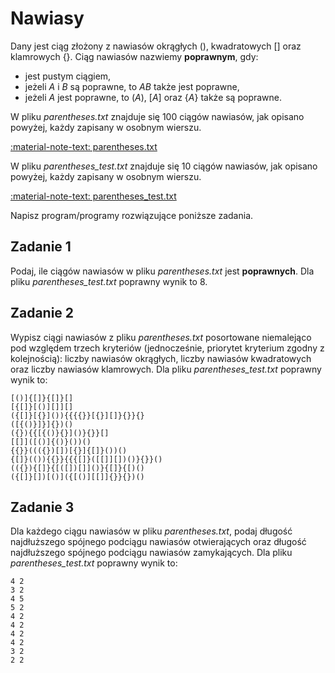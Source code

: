 # Nawiasy

Dany jest ciąg złożony z nawiasów okrągłych (), kwadratowych [] oraz klamrowych {}. Ciąg nawiasów nazwiemy **poprawnym**, gdy:

* jest pustym ciągiem,
* jeżeli $A$ i $B$ są poprawne, to $AB$ także jest poprawne,
* jeżeli $A$ jest poprawne, to $(A)$, $[A]$ oraz $\{A\}$ także są poprawne.

W pliku *parentheses.txt* znajduje się $100$ ciągów nawiasów, jak opisano powyżej, każdy zapisany w osobnym wierszu.

[:material-note-text: parentheses.txt](../../../../assets/parentheses.txt)

W pliku *parentheses_test.txt* znajduje się $10$ ciągów nawiasów, jak opisano powyżej, każdy zapisany w osobnym wierszu.

[:material-note-text: parentheses_test.txt](../../../../assets/parentheses_test.txt)

Napisz program/programy rozwiązujące poniższe zadania.

## Zadanie 1

Podaj, ile ciągów nawiasów w pliku *parentheses.txt* jest **poprawnych**. Dla pliku *parentheses_test.txt* poprawny wynik to $8$.

## Zadanie 2

Wypisz ciągi nawiasów z pliku *parentheses.txt* posortowane niemalejąco pod względem trzech kryteriów (jednocześnie, priorytet kryterium zgodny z kolejnością): liczby nawiasów okrągłych, liczby nawiasów kwadratowych oraz liczby nawiasów klamrowych. Dla pliku *parentheses_test.txt* poprawny wynik to:

``` linenums="1"
[()]{[]}{[]}[]
[{[]}[()][]][]
({[]}[{}]()){{{{}}[{}][]}{}}{}
([{()}]}]{})()
({}){{[{()}{}]()}{}}[]
[[]]([()]{()}())()
{{}}((({})[])[{}]{[]}())()
{[]}(()){{}}{{{[]}([[]][])()}{}}()
(({}){[]}{[([])[]]()}{[]}{[)()
({[]}[])[()]({[()][[]]{}}{})()
```


## Zadanie 3

Dla każdego ciągu nawiasów w pliku *parentheses.txt*, podaj długość najdłuższego spójnego podciągu nawiasów otwierających oraz długość najdłuższego spójnego podciągu nawiasów zamykających. Dla pliku *parentheses_test.txt* poprawny wynik to:

``` linenums="1"
4 2
3 2
4 5
5 2
4 2
4 2
4 2
4 2
3 2
2 2
```

